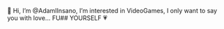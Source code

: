 👋 Hi, I’m @AdamIInsano, I’m interested in VideoGames, I only want to say you with love... FU## YOURSELF 💗
